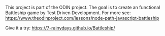 This project is part of the ODIN project. The goal is to create an functional Battleship game by Test Driven Development.
For more see: https://www.theodinproject.com/lessons/node-path-javascript-battleship

Give it a try: https://7-rainydays.github.io/Battleship/
